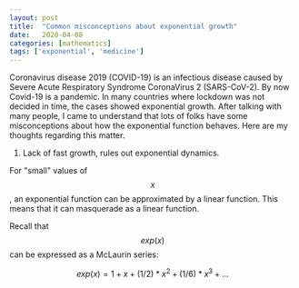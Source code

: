 ```yaml
---
layout: post
title:  "Common misconceptions about exponential growth"
date:   2020-04-08
categories: [mathematics]
tags: ['exponential', 'medicine']
---
```

Coronavirus disease 2019 (COVID-19) is an infectious disease caused by Severe Acute Respiratory Syndrome CoronaVirus 2 (SARS-CoV-2). By now Covid-19 is a pandemic. In many countries where lockdown was not decided in time, the cases showed exponential growth. After talking with many people, I came to understand that lots of folks have some misconceptions about how the exponential function behaves. Here are my thoughts regarding this matter.

1. Lack of fast growth, rules out exponential dynamics.

For "small" values of $$x$$, an exponential function can be approximated by a linear function. This means that it can masquerade as a linear function.

Recall that $$exp(x)$$ can be expressed as a McLaurin series:

$$
exp(x) = 1 + x + (1/2)*x^2 + (1/6)*x^3 + \ldots
$$ 
